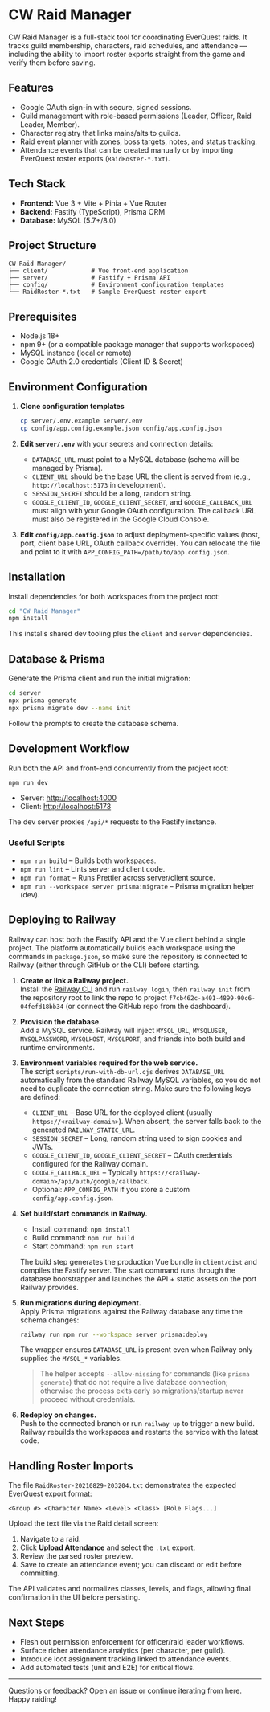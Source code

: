 # CW Raid Manager

CW Raid Manager is a full-stack tool for coordinating EverQuest raids. It tracks guild membership, characters, raid schedules, and attendance — including the ability to import roster exports straight from the game and verify them before saving.

## Features

- Google OAuth sign-in with secure, signed sessions.
- Guild management with role-based permissions (Leader, Officer, Raid Leader, Member).
- Character registry that links mains/alts to guilds.
- Raid event planner with zones, boss targets, notes, and status tracking.
- Attendance events that can be created manually or by importing EverQuest roster exports (`RaidRoster-*.txt`).

## Tech Stack

- **Frontend:** Vue 3 + Vite + Pinia + Vue Router
- **Backend:** Fastify (TypeScript), Prisma ORM
- **Database:** MySQL (5.7+/8.0)

## Project Structure

```
CW Raid Manager/
├── client/            # Vue front-end application
├── server/            # Fastify + Prisma API
├── config/            # Environment configuration templates
└── RaidRoster-*.txt   # Sample EverQuest roster export
```

## Prerequisites

- Node.js 18+
- npm 9+ (or a compatible package manager that supports workspaces)
- MySQL instance (local or remote)
- Google OAuth 2.0 credentials (Client ID & Secret)

## Environment Configuration

1. **Clone configuration templates**

   ```bash
   cp server/.env.example server/.env
   cp config/app.config.example.json config/app.config.json
   ```

2. **Edit `server/.env`** with your secrets and connection details:

   - `DATABASE_URL` must point to a MySQL database (schema will be managed by Prisma).
   - `CLIENT_URL` should be the base URL the client is served from (e.g., `http://localhost:5173` in development).
   - `SESSION_SECRET` should be a long, random string.
   - `GOOGLE_CLIENT_ID`, `GOOGLE_CLIENT_SECRET`, and `GOOGLE_CALLBACK_URL` must align with your Google OAuth configuration. The callback URL must also be registered in the Google Cloud Console.

3. **Edit `config/app.config.json`** to adjust deployment-specific values (host, port, client base URL, OAuth callback override). You can relocate the file and point to it with `APP_CONFIG_PATH=/path/to/app.config.json`.

## Installation

Install dependencies for both workspaces from the project root:

```bash
cd "CW Raid Manager"
npm install
```

This installs shared dev tooling plus the `client` and `server` dependencies.

## Database & Prisma

Generate the Prisma client and run the initial migration:

```bash
cd server
npx prisma generate
npx prisma migrate dev --name init
```

Follow the prompts to create the database schema.

## Development Workflow

Run both the API and front-end concurrently from the project root:

```bash
npm run dev
```

- Server: <http://localhost:4000>
- Client: <http://localhost:5173>

The dev server proxies `/api/*` requests to the Fastify instance.

### Useful Scripts

- `npm run build` – Builds both workspaces.
- `npm run lint` – Lints server and client code.
- `npm run format` – Runs Prettier across server/client source.
- `npm run --workspace server prisma:migrate` – Prisma migration helper (dev).

## Deploying to Railway

Railway can host both the Fastify API and the Vue client behind a single project. The platform automatically builds each workspace using the commands in `package.json`, so make sure the repository is connected to Railway (either through GitHub or the CLI) before starting.

1. **Create or link a Railway project.**  
   Install the [Railway CLI](https://docs.railway.app/develop/cli) and run `railway login`, then `railway init` from the repository root to link the repo to project `f7cb462c-a401-4899-90c6-04fefd18bb34` (or connect the GitHub repo from the dashboard).

2. **Provision the database.**  
   Add a MySQL service. Railway will inject `MYSQL_URL`, `MYSQLUSER`, `MYSQLPASSWORD`, `MYSQLHOST`, `MYSQLPORT`, and friends into both build and runtime environments.

3. **Environment variables required for the web service.**  
   The script `scripts/run-with-db-url.cjs` derives `DATABASE_URL` automatically from the standard Railway MySQL variables, so you do not need to duplicate the connection string. Make sure the following keys are defined:

   - `CLIENT_URL` – Base URL for the deployed client (usually `https://<railway-domain>`). When absent, the server falls back to the generated `RAILWAY_STATIC_URL`.
   - `SESSION_SECRET` – Long, random string used to sign cookies and JWTs.
   - `GOOGLE_CLIENT_ID`, `GOOGLE_CLIENT_SECRET` – OAuth credentials configured for the Railway domain.
   - `GOOGLE_CALLBACK_URL` – Typically `https://<railway-domain>/api/auth/google/callback`.
   - Optional: `APP_CONFIG_PATH` if you store a custom `config/app.config.json`.

4. **Set build/start commands in Railway.**

   - Install command: `npm install`
   - Build command: `npm run build`
   - Start command: `npm run start`

   The build step generates the production Vue bundle in `client/dist` and compiles the Fastify server. The start command runs through the database bootstrapper and launches the API + static assets on the port Railway provides.

5. **Run migrations during deployment.**  
   Apply Prisma migrations against the Railway database any time the schema changes:

   ```bash
   railway run npm run --workspace server prisma:deploy
   ```

   The wrapper ensures `DATABASE_URL` is present even when Railway only supplies the `MYSQL_*` variables.

   > The helper accepts `--allow-missing` for commands (like `prisma generate`) that do not require a live database connection; otherwise the process exits early so migrations/startup never proceed without credentials.

6. **Redeploy on changes.**  
   Push to the connected branch or run `railway up` to trigger a new build. Railway rebuilds the workspaces and restarts the service with the latest code.

## Handling Roster Imports

The file `RaidRoster-20210829-203204.txt` demonstrates the expected EverQuest export format:

```
<Group #> <Character Name> <Level> <Class> [Role Flags...]
```

Upload the text file via the Raid detail screen:

1. Navigate to a raid.
2. Click **Upload Attendance** and select the `.txt` export.
3. Review the parsed roster preview.
4. Save to create an attendance event; you can discard or edit before committing.

The API validates and normalizes classes, levels, and flags, allowing final confirmation in the UI before persisting.

## Next Steps

- Flesh out permission enforcement for officer/raid leader workflows.
- Surface richer attendance analytics (per character, per guild).
- Introduce loot assignment tracking linked to attendance events.
- Add automated tests (unit and E2E) for critical flows.

---

Questions or feedback? Open an issue or continue iterating from here. Happy raiding!
